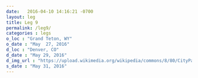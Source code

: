 ```yaml
---
date:   2016-04-10 14:16:21 -0700
layout: leg
title: Leg 9
permalink: /leg9/
categories : legs
o_loc : "Grand Teton, WY"
o_date : "May  27, 2016"
d_loc : "Denver, CO"
d_date : "May 29, 2016"
d_img_url : "https://upload.wikimedia.org/wikipedia/commons/8/80/CityParkDen.JPG"
s_date : "May 31, 2016"
---
```

